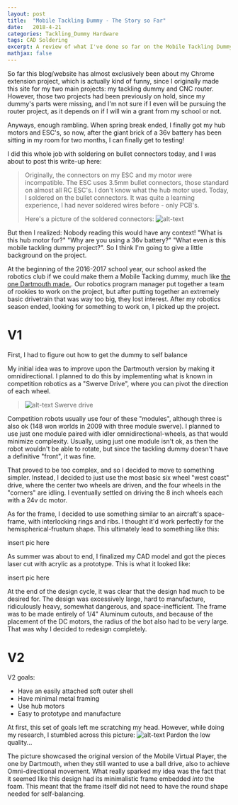 ```yaml
---
layout: post
title:  "Mobile Tackling Dummy - The Story so Far"
date:   2018-4-21
categories: Tackling_Dummy Hardware
tags: CAD Soldering
excerpt: A review of what I've done so far on the Mobile Tackling Dummy project. Part one of a two part series where I also look at my plan in the future.
mathjax: false
---
```


So far this blog/website has almost exclusively been about my Chrome extension project, which is actually kind of funny, since I originally made this site for my two main projects: my tackling dummy and CNC router. However, those two projects had been previously on hold, since my dummy's parts were missing, and I'm not sure if I even will be pursuing the router project, as it depends on if I will win a grant from my school or not.

Anyways, enough rambling. When spring break ended, I finally got my hub motors and ESC's, so now, after the giant brick of a 36v battery has been sitting in my room for two months, I can finally get to testing!

I did this whole job with soldering on bullet connectors today, and I was about to post this write-up here: 

>Originally, the connectors on my ESC and my motor were incompatible. The ESC uses 3.5mm bullet connectors, those standard on almost all RC ESC's. I don't know what the hub motor used. Today, I soldered on the bullet connectors. It was quite a learning experience, I had never soldered wires before - only PCB's.
>
>Here's a picture of the soldered connectors: ![alt-text](https://lh3.googleusercontent.com/HCnlAZbzZX3dk4xfdJnZdsmbAlsSjoK__8h5ob4dwFDSU_VrKPV8EpnItFR_kETkWbQqOg9ATxkaeXOZA76bVZGxyK7MZD4UXIA9u_E00nyMDNp4DMI5Ntyr_wAIByOfxf5zGcTvJE-CMoNTYnl46ulxZNhpPIgmXq6XGCl5IkirFSin8sikpBnwKhrO06YDaHD7GWfK7Zgt4V8Figf74ftJkAOFz7WV5-CZhGHatFZoIT96m_LCEzONZ9EmO77Ai4IgoIjfEtR2Z3bNm-_l2LSL_XQCgpMrZMRsjmolxiMuz26ULkX703c90fEM_tmFjKJEdNM0noYa4zOH9ISA7yHQizDAl-O0_58dNhNn_IYVRr1b80vbHoG-gLsf0gkmvw74Sw2Q0n-0zIDvyzO_hSkuYoZCGFzh0W7dIPodQW8Fbh6wlTql5Hm0IkqfZRr8GHaQttBPzRzUmmK_LibPxLbotFuyjAetqP-Zx7Gs0bvru-orvhiOpn6z8nmSuok10zcqBUYbqdUGVPik9K93ryP7k3wvlDpCJRq4D919L4h_WQxJbN15tMWznsNDqKt673UMuw0qgSD2bWRVJNmIFB6kVreWRuQ7-D87UP8=w949-h713-no)

But then I realized: Nobody reading this would have any context! "What is this hub motor for?" "Why are you using a 36v battery?" "What even *is* this mobile tackling dummy project?". So I think I'm going to give a little background on the project.

At the beginning of the 2016-2017 school year, our school asked the robotics club if we could make them a Mobile Tacking dummy, much like [the one Dartmouth made.](https://youtu.be/91vgE_ujVHM). Our robotics program manager put together a team of rookies to work on the project, but after putting together an extremely basic drivetrain that was way too big, they lost interest. After my robotics season ended, looking for something to work on, I picked up the project.

# V1

First, I had to figure out how to get the dummy to self balance

My initial idea was to improve upon the Dartmouth version by making it omnidirectional. I planned to do this by implementing what is known in competition robotics as a "Swerve Drive", where you can pivot the direction of each wheel.

>![alt-text](https://www.chiefdelphi.com/media/img/f4b/f4bab1ed34d518a739e64f81ce1613aa_l.jpg)
>Swerve drive

Competition robots usually use four of these "modules", although three is also ok (148 won worlds in 2009 with three module swerve). I planned to use just one module paired with idler omnidirectional-wheels, as that would minimize complexity. Usually, using just one module isn't ok, as then the robot wouldn't be able to rotate, but since the tackling dummy doesn't have a definitive "front", it was fine.

That proved to be too complex, and so I decided to move to something simpler. Instead, I decided to just use the most basic six wheel "west coast" drive, where the center two wheels are driven, and the four wheels in the "corners" are idling. I eventually settled on driving the 8 inch wheels each with a 24v dc motor.

As for the frame, I decided to use something similar to an aircraft's space-frame, with interlocking rings and ribs. I thought it'd work perfectly for the hemispherical-frustum shape. This ultimately lead to something like this:

insert pic here

As summer was about to end, I finalized my CAD model and got the pieces laser cut with acrylic as a prototype. This is what it looked like:

insert pic here

At the end of the design cycle, it was clear that the design had much to be desired for. The design was excessively large, hard to manufacture, ridiculously heavy, somewhat dangerous, and space-inefficient. The frame was to be made entirely of 1/4" Aluminum cutouts, and because of the placement of the DC motors, the radius of the bot also had to be very large. That was why I decided to redesign completely.

# V2
V2 goals:
- Have an easily attached soft outer shell
- Have minimal metal framing
- Use hub motors
- Easy to prototype and manufacture

At first, this set of goals left me scratching my head. However, while doing my research, I stumbled across this picture:
![alt-text](https://media.consumeraffairs.com/files/cache/news/Dartmouth_mobile_tackling_dummy_biggreenblogalert.blogspot_large.jpg)
Pardon the low quality...

The picture showcased the original version of the Mobile Virtual Player, the one by Dartmouth, when they still wanted to use a ball drive, also to achieve Omni-directional movement. What really sparked my idea was the fact that it seemed like this design had its minimalistic frame embedded *into* the foam. This meant that the frame itself did not need to have the round shape needed for self-balancing.        